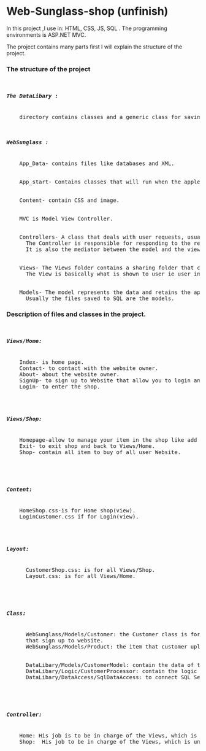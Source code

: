 # Web-Sunglass-shop (unfinish)
<p>
  In this project ,I use in: HTML, CSS, JS, SQL . 
  The programming environments is ASP.NET MVC.

  The project contains many parts first I will explain the structure of the project.
</p>
  <h3>The structure of the project</h3> 
<pre>
  <h5>The DataLibary :</h5>
    directory contains classes and a generic class for saving data to SQL Server.
</pre>

<pre>
 <h5>WebSunglass :</h5>
    App_Data- contains files like databases and XML.
  </br>
    App_start- Contains classes that will run when the applection starts, usually Config files.
  </br>
    Content- contain CSS and image.
  </br>
    MVC is Model View Controller.
  </br>
    Controllers- A class that deals with user requests, usually used by the viewer.
      The Controller is responsible for responding to the requests and directing to the appropriate view.
      It is also the mediator between the model and the view.
   </br>
    Views- The Views folder contains a sharing folder that contains HTML files that are shared for some HTML files(Layout).
      The View is basically what is shown to user ie user interface.
   </br>
    Models- The model represents the data and retains the application data.
      Usually the files saved to SQL are the models.
</pre>
<h3>Description of files and classes in the project.</h3>
<pre>
  <h5>Views/Home:</h5>
    Index- is home page.
    Contact- to contact with the website owner.
    About- about the website owner.
    SignUp- to sign up to Website that allow you to login and to enter the shop, and buy or sell sunglass.
    Login- to enter the shop.
  </br>
  <h5>Views/Shop:</h5>
    Homepage-allow to manage your item in the shop like add item and watch them and other things.
    Exit- to exit shop and back to Views/Home.
    Shop- contain all item to buy of all user Website.  
</pre>
</br>
<pre>
  <h5>Content:</h5>
    HomeShop.css-is for Home shop(view).
    LoginCustomer.css if for Login(view).
  </br>
  <h5>Layout:</h5>
      CustomerShop.css: is for all Views/Shop.
      Layout.css: is for all Views/Home.
</pre>
</br>
<pre>
    <h5>Class:</h5>
      WebSunglass/Models/Customer: the Customer class is for signup view,contain  the information of customer 
      that sign up to website.
      WebSunglass/Models/Product: the item that customer upload to the shop.
    </br>
      DataLibary/Models/CustomerModel: contain the data of the customer that will save in the SQL Server.
      DataLibary/Logic/CustomerProcessor: contain the logic of save customer to SQL Server.
      DataLibary/DataAccess/SqlDataAccess: to connect SQL Server and save/execute query.
</pre>
</br>
<pre>
  <h5>Controller:</h5>
    Home: His job is to be in charge of the Views, which is under the HOME folder.
    Shop:  His job to be in charge of the Views, which is under the Shop folder.
</pre>
